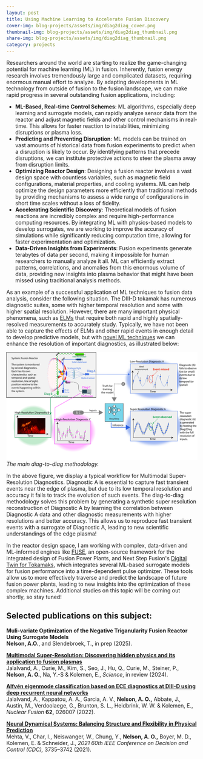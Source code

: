 ```yaml
---
layout: post
title: Using Machine Learning to Accelerate Fusion Discovery
cover-img: blog-projects/assets/img/diag2diag_cover.png
thumbnail-img: blog-projects/assets/img/diag2diag_thumbnail.png
share-img: blog-projects/assets/img/diag2diag_thumbnail.png
category: projects
---
```


Researchers around the world are starting to realize the game-changing potential for machine learning (ML) in fusion.
Inherently, fusion energy research involves tremendously large and complicated datasets, requiring enormous manual effort to analyze. 
By adapting developments in ML technology from outside of fusion to the fusion landscape, we can make rapid progress in several outstanding fusion applications, including:

 - **ML-Based, Real-time Control Schemes**: ML algorithms, especially deep learning and surrogate models, can rapidly analyze sensor data from the reactor and adjust magnetic fields and other control mechanisms in real-time. This allows for faster reaction to instabilities, minimizing disruptions or plasma loss.
 - **Predicting and Preventing Disruption**: ML models can be trained on vast amounts of historical data from fusion experiments to predict when a disruption is likely to occur. By identifying patterns that precede disruptions, we can institute protective actions to steer the plasma away from disruption limits. 
 - **Optimizing Reactor Design**: Designing a fusion reactor involves a vast design space with countless variables, such as magnetic field configurations, material properties, and cooling systems. ML can help optimize the design parameters more efficiently than traditional methods by providing mechanisms to assess a wide range of configurations in short time scales without a loss of fidelity. 
 - **Accelerating Scientific Discovery**: Theoretical models of fusion reactions are incredibly complex and require high-performance computing resources. By integrating ML with physics-based models to develop surrogates, we are working to improve the accuracy of simulations while significantly reducing computation time, allowing for faster experimentation and optimization.
 - **Data-Driven Insights from Experiments**: Fusion experiments generate terabytes of data per second, making it impossible for human researchers to manually analyze it all. ML can efficiently extract patterns, correlations, and anomalies from this enormous volume of data, providing new insights into plasma behavior that might have been missed using traditional analysis methods.

As an example of a successful application of ML techniques to fusion data analysis, consider the following situation. 
The DIII-D tokamak has numerous diagnostic suites, some with higher temporal resolution and some with higher spatial resolution. 
However, there are many important physical phenomena, such as [ELMs](https://www.oaknelson.com/2022-04-20-ELM-free/) that require both rapid and highly spatially-resolved measurements to accurately study. 
Typically, we have not been able to capture the effects of ELMs and other rapid events in enough detail to develop predictive models, but with [novel ML techniques](https://arxiv.org/abs/2405.05908) we can enhance the resolution of important diagnostics, as illustrated below: 

![Main Diag2Diag Methodology](/blog-projects/assets/img/diag2diag_explain.png)
*The main diag-to-diag methodology.*

In the above figure, we display a typical workflow for Multimodal Super-Resolution Diagnostics. 
Diagnostic A is essential to capture fast transient events near the edge of plasma, but due to its low temporal resolution and accuracy it fails to track the evolution of such events. 
The diag-to-diag methodology solves this problem by generating a synthetic super resolution reconstruction of Diagnostic A by learning the correlation between Diagnostic A data and other diagnostic measurements with higher resolutions and better accuracy.
This allows us to reproduce fast transient events with a surrogate of Diagnostic A, leading to new scientific understandings of the edge plasma!

In the reactor design space, I am working with complex, data-driven and ML-informed engines like [FUSE](https://fuse.help/dev/index.html), an open-source framework for the integrated design of Fusion Power Plants, and Next Step Fusion's [Digital Twin for Tokamaks](https://fusiontwin.io/), which integrates several ML-based surrogate models for fusion performance into a time-dependent pulse optimizer. 
These tools allow us to more effectively traverse and predict the landscape of future fusion power plants, leading to new insights into the optimization of these complex machines. 
Additional studies on this topic will be coming out shortly, so stay tuned!

## Selected publications on this subject:

**Muli-variate Optimization of the Negative Triganularity Fusion Reactor Using Surrogate Models**<br />
**Nelson, A.O.**, and Slendebroek, T., in prep (2025).

**[Multimodal Super-Resolution: Discovering hidden physics and its application to fusion plasmas](https://arxiv.org/abs/2405.05908)**<br />
Jalalvand, A., Curie, M., Kim, S., Seo, J., Hu, Q., Curie, M., Steiner, P.,  **Nelson, A. O.**, Na, Y.-S & Kolemen, E., _Science_, in review (2024).

**[Alfvén eigenmode classification based on ECE diagnostics at DIII-D using deep recurrent neural networks](https://doi.org/10.1088/1741-4326/ac3be7)**<br />
Jalalvand, A., Kappatou, A. A., Garcia, A. V., **Nelson, A. O.,** Abbate, J., Austin, M., Verdoolaege, G., Brunton, S. L., Heidbrink, W. W. & Kolemen, E., _Nuclear Fusion_ **62,** 026007 (2022).

**[Neural Dynamical Systems: Balancing Structure and Flexibility in Physical Prediction](https://doi.org/10.1109/CDC45484.2021.9682807)**<br />
Mehta, V., Char, I., Neiswanger, W., Chung, Y., **Nelson, A. O.,** Boyer, M. D., Kolemen, E. & Schneider, J., _2021 60th IEEE Conference on Decision and Control (CDC),_ 3735–3742 (2021).    